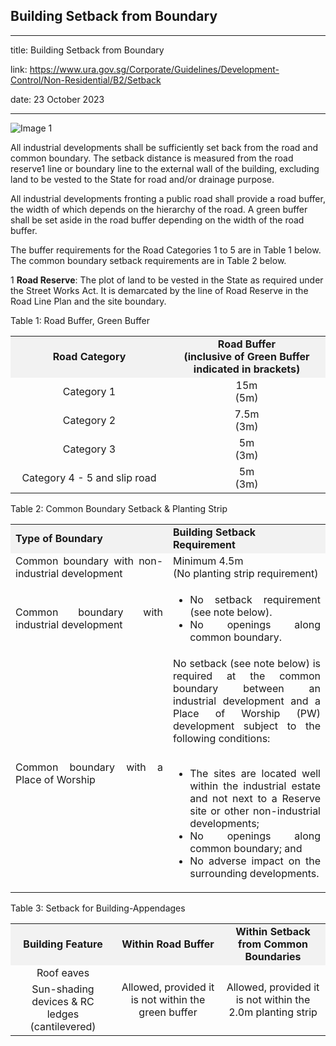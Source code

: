 ## Building Setback from Boundary
---
title: Building Setback from Boundary

link: https://www.ura.gov.sg/Corporate/Guidelines/Development-Control/Non-Residential/B2/Setback

date: 23 October 2023

---


![Image 1](https://www.ura.gov.sg/-/media/Corporate/Guidelines/Development-control/Industrial/B201_Road_Buffer_Setbacks.jpg?h=100%25&w=100%25)



All industrial developments shall be sufficiently set back from the road and common boundary. The setback distance is measured from the road reserve1 line or boundary line to the external wall of the building, excluding land to be vested to the State for road and/or drainage purpose.

All industrial developments fronting a public road shall provide a road buffer, the width of which depends on the hierarchy of the road. A green buffer shall be set aside in the road buffer depending on the width of the road buffer.

The buffer requirements for the Road Categories 1 to 5 are in Table 1 below. The common boundary setback requirements are in Table 2 below.

1 **Road Reserve**: The plot of land to be vested in the State as required under the Street Works Act. It is demarcated by the line of Road Reserve in the Road Line Plan and the site boundary.

Table 1: Road Buffer, Green Buffer

<table><tbody><tr><td style="width: 50%; text-align: center; vertical-align: middle; background-color: #f2f2f2;"><strong>Road Category</strong></td><td style="width: 50%; text-align: center; vertical-align: middle; background-color: #f2f2f2;"><strong>Road Buffer<br>(inclusive of Green Buffer indicated in brackets)</strong></td></tr><tr><td style="text-align: center; vertical-align: middle;">Category 1</td><td style="text-align: center; vertical-align: middle;">15m<br>(5m)</td></tr><tr><td style="text-align: center; vertical-align: middle;">Category 2</td><td style="text-align: center; vertical-align: middle;">7.5m<br>(3m)</td></tr><tr><td style="text-align: center; vertical-align: middle;">Category 3</td><td style="text-align: center; vertical-align: middle;">5m<br>(3m)</td></tr><tr><td style="text-align: center; vertical-align: middle;"> Category 4 - 5 and slip road</td><td style="text-align: center; vertical-align: middle;">5m<br>(3m)</td></tr></tbody></table>

Table 2: Common Boundary Setback & Planting Strip

<table><tbody><tr><td style="width: 50%; background-color: #f2f2f2;"><strong>Type of Boundary</strong></td><td style="width: 50%; background-color: #f2f2f2;"><strong>Building Setback Requirement</strong> </td></tr><tr><td style="text-align: justify;">Common boundary with non-industrial development</td><td style="text-align: justify;">Minimum 4.5m<br>(No planting strip requirement)</td></tr><tr><td style="text-align: justify;">Common boundary with industrial development</td><td style="text-align: left;"><ul><li style="text-align: justify;">No setback requirement (see note below).</li><li style="text-align: justify;">No openings along common boundary.</li></ul></td></tr><tr><td style="text-align: justify;">Common boundary with a Place of Worship</td><td style="text-align: justify;">No setback (see note below) is required at the common boundary between an industrial development and a Place of Worship (PW) development subject to the following conditions:<br><br><ul><li style="text-align: justify;">The sites are located well within the industrial estate and not next to a Reserve site or other non-industrial developments;</li><li style="text-align: justify;">No openings along common boundary; and</li><li style="text-align: justify;">No adverse impact on the surrounding developments.</li></ul></td></tr></tbody></table>

  


Table 3: Setback for Building-Appendages

<table><tbody><tr><td style="background-color: #f2f2f2; width: 33%; text-align: center;"><strong>Building Feature</strong></td><td style="background-color: #f2f2f2; width: 33%; text-align: center;"><strong>Within Road Buffer</strong></td><td style="background-color: #f2f2f2; width: 33%; text-align: center;"><strong>Within Setback from Common Boundaries</strong></td></tr><tr><td style="text-align: center;">Roof eaves</td><td rowspan="2" style="text-align: center;">Allowed, provided it is not within the green buffer</td><td rowspan="2" style="text-align: center;">Allowed, provided it is not within the 2.0m planting strip</td></tr><tr><td style="text-align: center;">Sun-shading devices &amp; RC ledges (cantilevered)</td></tr></tbody></table>



